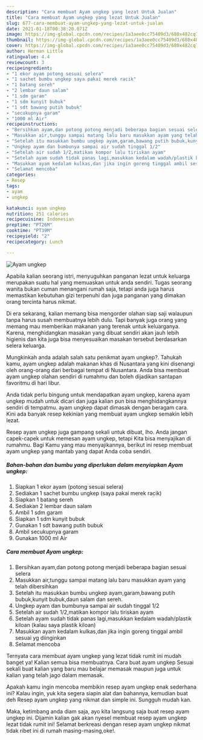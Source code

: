 ```yaml
---
description: "Cara membuat Ayam ungkep yang lezat Untuk Jualan"
title: "Cara membuat Ayam ungkep yang lezat Untuk Jualan"
slug: 677-cara-membuat-ayam-ungkep-yang-lezat-untuk-jualan
date: 2021-01-18T00:38:20.071Z
image: https://img-global.cpcdn.com/recipes/1a3aee0cc75409d3/680x482cq70/ayam-ungkep-foto-resep-utama.jpg
thumbnail: https://img-global.cpcdn.com/recipes/1a3aee0cc75409d3/680x482cq70/ayam-ungkep-foto-resep-utama.jpg
cover: https://img-global.cpcdn.com/recipes/1a3aee0cc75409d3/680x482cq70/ayam-ungkep-foto-resep-utama.jpg
author: Herman Little
ratingvalue: 4.4
reviewcount: 3
recipeingredient:
- "1 ekor ayam potong sesuai selera"
- "1 sachet bumbu ungkep saya pakai merek racik"
- "1 batang sereh"
- "2 lembar daun salam"
- "1 sdm garam"
- "1 sdm kunyit bubuk"
- "1 sdt bawang putih bubuk"
- "secukupnya garam"
- "1000 ml Air"
recipeinstructions:
- "Bersihkan ayam,dan potong potong menjadi beberapa bagian sesuai selera"
- "Masukkan air,tunggu sampai matang lalu baru masukkan ayam yang telah dibersihkan"
- "Setelah itu masukkan bumbu ungkep ayam,garam,bawang putih bubuk,kunyit bubuk,daun salam dan sereh."
- "Ungkep ayam dan bumbunya sampai air sudah tinggal 1/2"
- "Setelah air sudah 1/2,matikan kompor lalu tiriskan ayam"
- "Setelah ayam sudah tidak panas lagi,masukkan kedalam wadah/plastik kiloan (kalau saya plastik kiloan)"
- "Masukkan ayam kedalam kulkas,dan jika ingin goreng tinggal ambil sesuai yg diinginkan"
- "Selamat mencoba"
categories:
- Resep
tags:
- ayam
- ungkep

katakunci: ayam ungkep 
nutrition: 251 calories
recipecuisine: Indonesian
preptime: "PT26M"
cooktime: "PT39M"
recipeyield: "2"
recipecategory: Lunch

---
```



![Ayam ungkep](https://img-global.cpcdn.com/recipes/1a3aee0cc75409d3/680x482cq70/ayam-ungkep-foto-resep-utama.jpg)

Apabila kalian seorang istri, menyuguhkan panganan lezat untuk keluarga merupakan suatu hal yang memuaskan untuk anda sendiri. Tugas seorang  wanita bukan cuman menangani rumah saja, tetapi anda juga harus memastikan kebutuhan gizi terpenuhi dan juga panganan yang dimakan orang tercinta harus nikmat.

Di era  sekarang, kalian memang bisa mengorder olahan siap saji walaupun tanpa harus susah membuatnya lebih dulu. Tapi banyak juga orang yang memang mau memberikan makanan yang terenak untuk keluarganya. Karena, menghidangkan masakan yang dibuat sendiri akan jauh lebih higienis dan kita juga bisa menyesuaikan masakan tersebut berdasarkan selera keluarga. 



Mungkinkah anda adalah salah satu penikmat ayam ungkep?. Tahukah kamu, ayam ungkep adalah makanan khas di Nusantara yang kini disenangi oleh orang-orang dari berbagai tempat di Nusantara. Anda bisa membuat ayam ungkep olahan sendiri di rumahmu dan boleh dijadikan santapan favoritmu di hari libur.

Anda tidak perlu bingung untuk mendapatkan ayam ungkep, karena ayam ungkep mudah untuk dicari dan juga kalian pun bisa menghidangkannya sendiri di tempatmu. ayam ungkep dapat dimasak dengan beragam cara. Kini ada banyak resep kekinian yang membuat ayam ungkep semakin lebih lezat.

Resep ayam ungkep juga gampang sekali untuk dibuat, lho. Anda jangan capek-capek untuk memesan ayam ungkep, tetapi Kita bisa menyajikan di rumahmu. Bagi Kamu yang mau menyajikannya, berikut ini resep membuat ayam ungkep yang mantab yang dapat Anda coba sendiri.

<!--inarticleads1-->

##### Bahan-bahan dan bumbu yang diperlukan dalam menyiapkan Ayam ungkep:

1. Siapkan 1 ekor ayam (potong sesuai selera)
1. Sediakan 1 sachet bumbu ungkep (saya pakai merek racik)
1. Siapkan 1 batang sereh
1. Sediakan 2 lembar daun salam
1. Ambil 1 sdm garam
1. Siapkan 1 sdm kunyit bubuk
1. Gunakan 1 sdt bawang putih bubuk
1. Ambil secukupnya garam
1. Gunakan 1000 ml Air




<!--inarticleads2-->

##### Cara membuat Ayam ungkep:

1. Bersihkan ayam,dan potong potong menjadi beberapa bagian sesuai selera
1. Masukkan air,tunggu sampai matang lalu baru masukkan ayam yang telah dibersihkan
1. Setelah itu masukkan bumbu ungkep ayam,garam,bawang putih bubuk,kunyit bubuk,daun salam dan sereh.
1. Ungkep ayam dan bumbunya sampai air sudah tinggal 1/2
1. Setelah air sudah 1/2,matikan kompor lalu tiriskan ayam
1. Setelah ayam sudah tidak panas lagi,masukkan kedalam wadah/plastik kiloan (kalau saya plastik kiloan)
1. Masukkan ayam kedalam kulkas,dan jika ingin goreng tinggal ambil sesuai yg diinginkan
1. Selamat mencoba




Ternyata cara membuat ayam ungkep yang lezat tidak rumit ini mudah banget ya! Kalian semua bisa membuatnya. Cara buat ayam ungkep Sesuai sekali buat kalian yang baru mau belajar memasak maupun juga untuk kalian yang telah jago dalam memasak.

Apakah kamu ingin mencoba membikin resep ayam ungkep enak sederhana ini? Kalau ingin, yuk kita segera siapin alat dan bahannya, kemudian buat deh Resep ayam ungkep yang nikmat dan simple ini. Sungguh mudah kan. 

Maka, ketimbang anda diam saja, ayo kita langsung saja buat resep ayam ungkep ini. Dijamin kalian gak akan nyesel membuat resep ayam ungkep lezat tidak rumit ini! Selamat berkreasi dengan resep ayam ungkep nikmat tidak ribet ini di rumah masing-masing,oke!.

